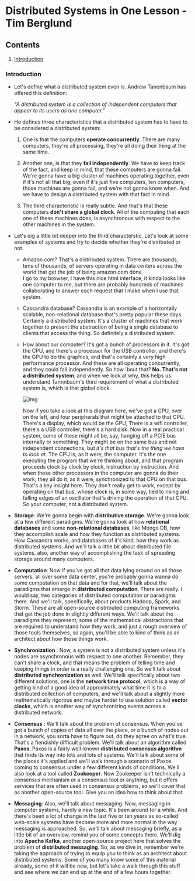 # Distributed Systems in One Lesson - Tim Berglund

## Contents
  1. [Introduction](#introduction)
  
### Introduction

* Let's define what a distributed system even is. Andrew Tanenbaum has offered this definition: 
  
  *"A distributed system is a collection of independent computers that appear to its users as one computer."*
  
* He defines three characteristics that a distributed system has to have to be considered a distributed system: 
  1. One is that the computers **operate concurrently**. There are many computers, they're all processing, they're all doing their thing at the same time. 
   
  3. Another one, is that they **fail independently**. We have to keep track of the fact, and keep in mind, that these computers are gonna fail. We're gonna have a big cluster of machines operating together, even if it's not all that big, even if it's just five computers, ten computers, those machines are gonna fail, and we're not gonna know when. And we have to design a distributed system with that fact in mind. 
   
  4. The third characteristic is really subtle. And that's that these computers **don't share a global clock**. All of the computing that each one of these machines does, is asynchronous with respect to the other machines in the system.
 
* Let's dig a little bit deeper into the third characterstic. Let's look at some examples of systems and try to decide whether they're distributed or not. 
  * Amazon.com? That's a distributed system. There are thousands, tens of thousands, of servers operating in data centers across the world that get the job of being amazon.com done.<br>I go to my browser, I have this nice html interface, it kinda looks like one computer to me, but there are probably hundreds of machines collaborating to answer each request that I make when I use that system. 
  * Cassandra database? Cassandra is an example of a horizontally scalable, non-relational database that's pretty popular these days. Certainly a distributed system. It's a cluster of machines that work together to present the abstraction of being a single database to clients that access the thing. So definitely a distributed system.
  * How about our computer? It's got a bunch of processors in it. It's got the CPU, and there's a processor for the USB controller, and there's the GPU to do the graphics, and that's certainly a very high performance processor. And these are all operating concurrently, and they could fail independently. So how 'bout that? **No. That's not a distributed system**, and when we look at why, this helps us understand Tannnbaum's third requirement of what a distributed system is, which is that global clock. 
  
    ![img](https://github.com/shubhamgupta2901/repo_assets/blob/master/cheatsheets/systemdesign/sd_img_01.png "")
    
    Now if you take a look at this diagram here, we've got a CPU, over on the left, and four peripherals that might be attached to that CPU. There's a display, which would be the GPU, There is a wifi controller, there's a USB controller, there's a hard disk. Now in a real practical system, some of these might all be, say, hanging off a PCIE bus internally or something. They might be on the same bus and not independent connections, but *it's that bus that's the thing we have to look at*. The CPU is, as it were, the computer. It's the one executing the program that we're thinking about, and that program proceeds clock by clock by clock, instruction by instruction. And when these other processors in the computer are gonna do their work, they all do it, as it were, synchronized to that CPU on that bus. That's a key insight here. They don't really get to work, except by operating on that bus, whose clock is, in some way, tied to rising and falling edges of an oscillator that's driving the operation of that CPU. So your computer, not a distributed system. 
    
* **Storage**: We're gonna begin with **distributive storage**. We're gonna look at a few different paradigms. We're gonna look at how **relational databases** and some **non-relational databases**, like Mongo DB, how they accomplish scale and how they function as distributed systems. How Cassandra works, and databases of it's kind, how they work as distributed systems. And we'll talk a little bit about distributed file systems, also, another way of accomplishing the task of spreading storage around many computers. 
* **Computation**: Now if you've got all that data lying around on all those servers, all over some data center, you're probably gonna wanna do some computation on that data and for that, we'll talk about the paradigms that emerge in **distributed computation**. There are really. I would say, two categories of distributed computation or paradigms there. And we'll talk, specifically, about products Hadoop, Spark, and Storm. These are all open-source distributed computing frameworks that get the job done in slightly different ways. We'll talk about the paradigms they represent, some of the mathematical abstractions that are required to understand how they work, and just a rough overview of those tools themselves, so again, you'll be able to kind of think as an architect about how those things work. 
* **Synchronization** : Now, a system is not a distributed system unless it's nodes are asynchronous with respect to one another. Remember, they can't share a clock, and that means the problem of telling time and keeping things in order is a really challenging one. So we'll talk about **distributed synchronization** as well. We'll talk specifically about two different solutions, one is the **network time protocol**, which is a way of getting kind of a good idea of approximately what time it is to a distributed collection of computers, and we'll talk about a slightly more mathematically rigorous and maybe harder to use solution called **vector clocks**, which is another way of synchronizing events across a distributed network. 

* **Consensus** : We'll talk about the problem of consensus. When you've got a bunch of copies of data all over the place, or a bunch of nodes out in a network, you sorta have to figure out, do they agree on what's true. That's a fiendishly difficult problem. We'll talk about an algorithm called **Paxos**. Paxos is a fairly well-known **distributed consensus algorithm** that finds its way into lots and lots of systems. We'll talk about some of the places it's applied and we'll walk through a scenario of Paxos coming to consensus under a few different kinds of conditions. We'll also look at a tool called **Zookeeper**. Now Zookeeper isn't technically a consensus mechanism or a consensus tool or anything, but it offers services that are often used in consensus problems, so we'll cover that as another open-source tool. Give you an idea how to think about that. 

* **Messaging**: Also, we'll talk about messaging. Now, messaging in computer systems, hardly a new topic. It's been around for a while. And there's been a lot of change in the last five or ten years as so-called web-scale systems have become more and more normal in the way messaging is approached. So, we'll talk about messaging briefly, as a little bit of an overview, remind you of some concepts there. We'll dig into **Apache Kafka**, another open-source project here that solves the problem of **distributed messaging**. So, as we dive in, remember we're taking the approach of trying to equip you to think as an architect about distributed systems. Some of you many know some of this material already, some of it will be new, but let's take a walk through this stuff and see where we can end up at the end of a few hours together.

